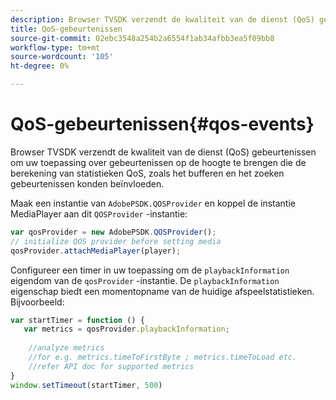 ```yaml
---
description: Browser TVSDK verzendt de kwaliteit van de dienst (QoS) gebeurtenissen om uw toepassing over gebeurtenissen op de hoogte te brengen die de berekening van statistieken QoS, zoals het bufferen en het zoeken gebeurtenissen konden beïnvloeden.
title: QoS-gebeurtenissen
source-git-commit: 02ebc3548a254b2a6554f1ab34afbb3ea5f09bb8
workflow-type: tm+mt
source-wordcount: '105'
ht-degree: 0%

---
```


# QoS-gebeurtenissen{#qos-events}

Browser TVSDK verzendt de kwaliteit van de dienst (QoS) gebeurtenissen om uw toepassing over gebeurtenissen op de hoogte te brengen die de berekening van statistieken QoS, zoals het bufferen en het zoeken gebeurtenissen konden beïnvloeden.

Maak een instantie van `AdobePSDK.QOSProvider` en koppel de instantie MediaPlayer aan dit `QOSProvider` -instantie:

```js
var qosProvider = new AdobePSDK.QOSProvider(); 
// initialize QOS provider before setting media  
qosProvider.attachMediaPlayer(player);
```

Configureer een timer in uw toepassing om de `playbackInformation` eigendom van de `qosProvider` -instantie. De `playbackInformation` eigenschap biedt een momentopname van de huidige afspeelstatistieken. Bijvoorbeeld:

```js
var startTimer = function () { 
   var metrics = qosProvider.playbackInformation; 
 
    //analyze metrics 
    //for e.g. metrics.timeToFirstByte ; metrics.timeToLoad etc.  
    //refer API doc for supported metrics  
} 
window.setTimeout(startTimer, 500) 
```
